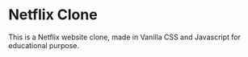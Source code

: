 # Netflix Clone
This is a Netflix website clone, made in Vanilla CSS and Javascript for educational purpose.
